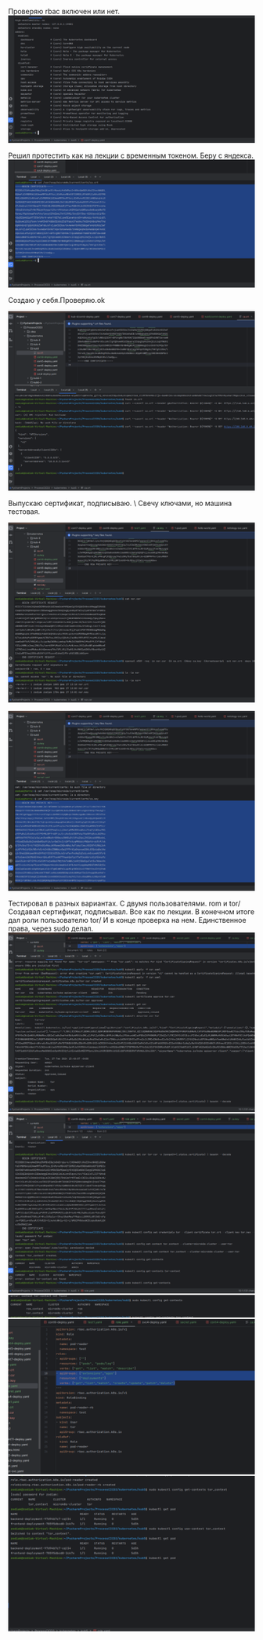 Проверяю rbac включен или нет.
![050fef767adeb8775d4d13a4f1925eae.png](../_resources/050fef767adeb8775d4d13a4f1925eae-1.png)

Решил протестить как на лекции с временным токеном. Беру с яндекса.
![4ca764241f5fe7311485f1e80c815767.png](../_resources/4ca764241f5fe7311485f1e80c815767-1.png)

Создаю у себя.Проверяю.ok

![f6dc75fb541b7c17d264817e41f390aa.png](../_resources/f6dc75fb541b7c17d264817e41f390aa-1.png)

Выпускаю сертификат, подписываю. \ Свечу ключами, но машина тестовая.

![c342661ad787d3472d502136929ad107.png](../_resources/c342661ad787d3472d502136929ad107-1.png)

![e6d884451f8266303ddf2b6c20aaa1b4.png](../_resources/e6d884451f8266303ddf2b6c20aaa1b4-1.png)

Тестировал в разных вариантах. С двумя пользователями. 
rom и tor/
Создавал сертификат, подписывал. Все как по лекции. В конечном итоге дал роли пользователю tor/
И в конце проверка на нем. Единственное права, через sudo делал.
![a75499ded0ddcfd48daff90e71bd7785.png](../_resources/a75499ded0ddcfd48daff90e71bd7785-1.png)
![baf394dfbcadaffa9959a529ab0a1562.png](../_resources/baf394dfbcadaffa9959a529ab0a1562-1.png)
![4570c6de3fb8c98e8298dba26195c200.png](../_resources/4570c6de3fb8c98e8298dba26195c200-1.png)
![512c44f24cab5be80d1692dd52bff755.png](../_resources/512c44f24cab5be80d1692dd52bff755-1.png)
![cc90489bda2329fe58eb000d9acbeb63.png](../_resources/cc90489bda2329fe58eb000d9acbeb63-1.png)